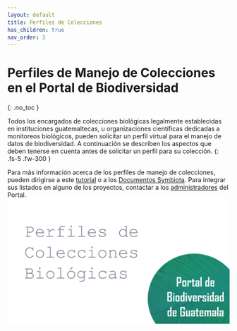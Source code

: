 ```yaml
---
layout: default
title: Perfiles de Colecciones
has_children: true
nav_order: 3
---
```



# Perfiles de Manejo de Colecciones en el Portal de Biodiversidad
{: .no_toc }

Todos los encargados de colecciones biológicas legalmente establecidas en instituciones guatemaltecas, u organizaciones científicas dedicadas a monitoreos biológicos, pueden solicitar un perfil virtual para el manejo de datos de biodiversidad. A continuación se describen los aspectos que deben tenerse en cuenta antes de solicitar un perfil para su colección.
{: .fs-5 .fw-300 }

Para más información acerca de los perfiles de manejo de colecciones, pueden dirigirse a este [tutorial](https://youtu.be/43wFaru9i10) o a los [Documentos Symbiota](https://symbiota.org/docs/es/). Para integrar sus listados en alguno de los proyectos, contactar a los [administradores](https://guatemalaportal.github.io/docs/contactos/) del Portal.
[<img src="https://github.com/GuatemalaPortal/guatemalaportal.github.io/blob/main/static/portal/Portada%20Perfiles.jpg?raw=true" alt="Tutorial Checklists">](https://youtu.be/43wFaru9i10)
